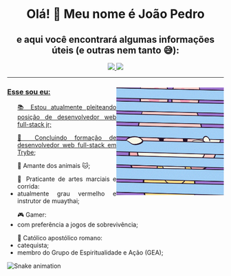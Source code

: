 <div align="center">

  <h1 text-align = "center">Olá! 👋 Meu nome é João Pedro<br></h1>
  
  <h2 text-align = "center">e aqui você encontrará algumas informações úteis (e outras nem tanto 😅):</h2>

  <a href="https://github.com/PetrusJoao">
  <img height="180em" src="https://github-readme-stats.vercel.app/api?username=PetrusJoao&show_icons=true&theme=maroongold&include_all_commits=true&count_private=true"/>
  <img height="180em" src="https://github-readme-stats.vercel.app/api/top-langs/?username=PetrusJoao&layout=compact&langs_count=7&theme=maroongold"/>
</div>
  
<hr>

<div>
<div>
<img align="right" alt="GIF" src="https://github.com/PetrusJoao/PetrusJoao/blob/main/giphy.gif" width="250px" height="250px"/>
</div>

### Esse sou eu:

<div align="justify">
 <p text-align = "left">
  <ul>
  📚 Estou atualmente pleiteando posição de desenvolvedor web full-stack jr;<br>
  </ul>
  <ul>
  🔭 Concluindo formação de desenvolvedor web full-stack em <a href="https://www.betrybe.com/" target="_blank">Trybe</a>;<br>
  </ul>
  <ul>
  🐶 Amante dos animais 🐱;<br>
  </ul>
  <ul>
  🥊 Praticante de artes marciais e corrida:<br>
      <li>atualmente grau vermelho e instrutor de muaythai;</li>
  </ul>
  <ul>
  🎮 Gamer:<br>
      <li>com preferência a jogos de sobrevivência;</li>
  </ul>
  <ul>
  🛐 Católico apostólico romano:<br>
      <li>catequista;</li>
      <li>membro do Grupo de Espiritualidade e Ação (GEA);</li>
  </ul>
 </p>
</div>
</div>
  
 ![Snake animation](https://github.com/PetrusJoao/PetrusJoao/blob/output/github-contribution-grid-snake.svg)
